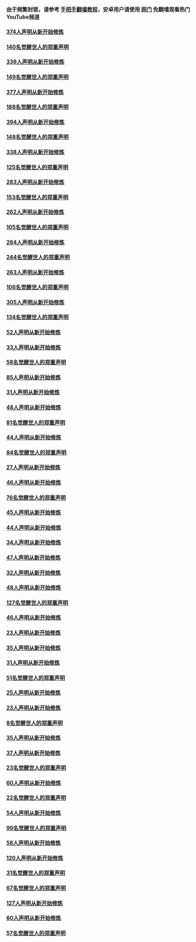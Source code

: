 #### 由于频繁封锁，请参考 [手把手翻墙教程](https://github.com/gfw-breaker/guides/wiki/)，安卓用户请使用 [网门](https://github.com/gfw-breaker/nogfw/blob/master/dl.md?t=05221901) 免翻墙观看热门YouTube频道 

#### [374人声明从新开始修炼](../pages/91/425811.md?t=05221901) 

#### [140名觉醒世人的郑重声明](../pages/91/425810.md?t=05221901) 

#### [339人声明从新开始修炼](../pages/91/425690.md?t=05221901) 

#### [149名觉醒世人的郑重声明](../pages/91/425689.md?t=05221901) 

#### [377人声明从新开始修炼](../pages/91/424867.md?t=05221901) 

#### [188名觉醒世人的郑重声明](../pages/91/424866.md?t=05221901) 

#### [394人声明从新开始修炼](../pages/91/423914.md?t=05221901) 

#### [148名觉醒世人的郑重声明](../pages/91/423913.md?t=05221901) 

#### [338人声明从新开始修炼](../pages/91/423540.md?t=05221901) 

#### [125名觉醒世人的郑重声明](../pages/91/423539.md?t=05221901) 

#### [283人声明从新开始修炼](../pages/91/423296.md?t=05221901) 

#### [153名觉醒世人的郑重声明](../pages/91/423295.md?t=05221901) 

#### [262人声明从新开始修炼](../pages/91/423004.md?t=05221901) 

#### [105名觉醒世人的郑重声明](../pages/91/423003.md?t=05221901) 

#### [284人声明从新开始修炼](../pages/91/422707.md?t=05221901) 

#### [244名觉醒世人的郑重声明](../pages/91/422706.md?t=05221901) 

#### [263人声明从新开始修炼](../pages/91/422553.md?t=05221901) 

#### [106名觉醒世人的郑重声明](../pages/91/422552.md?t=05221901) 

#### [305人声明从新开始修炼](../pages/91/422153.md?t=05221901) 

#### [134名觉醒世人的郑重声明](../pages/91/422152.md?t=05221901) 

#### [52人声明从新开始修炼](../pages/91/421846.md?t=05221901) 

#### [33人声明从新开始修炼](../pages/91/421804.md?t=05221901) 

#### [58名觉醒世人的郑重声明](../pages/91/421845.md?t=05221901) 

#### [85人声明从新开始修炼](../pages/91/421769.md?t=05221901) 

#### [31人声明从新开始修炼](../pages/91/421763.md?t=05221901) 

#### [48人声明从新开始修炼](../pages/91/421605.md?t=05221901) 

#### [81名觉醒世人的郑重声明](../pages/91/421656.md?t=05221901) 

#### [44人声明从新开始修炼](../pages/91/421544.md?t=05221901) 

#### [84名觉醒世人的郑重声明](../pages/91/421543.md?t=05221901) 

#### [27人声明从新开始修炼](../pages/91/421465.md?t=05221901) 

#### [46人声明从新开始修炼](../pages/91/421454.md?t=05221901) 

#### [76名觉醒世人的郑重声明](../pages/91/421453.md?t=05221901) 

#### [45人声明从新开始修炼](../pages/91/421452.md?t=05221901) 

#### [44人声明从新开始修炼](../pages/91/421422.md?t=05221901) 

#### [34人声明从新开始修炼](../pages/91/421322.md?t=05221901) 

#### [47人声明从新开始修炼](../pages/91/421264.md?t=05221901) 

#### [32人声明从新开始修炼](../pages/91/421225.md?t=05221901) 

#### [48人声明从新开始修炼](../pages/91/421202.md?t=05221901) 

#### [127名觉醒世人的郑重声明](../pages/91/421224.md?t=05221901) 

#### [46人声明从新开始修炼](../pages/91/421203.md?t=05221901) 

#### [23人声明从新开始修炼](../pages/91/421138.md?t=05221901) 

#### [35人声明从新开始修炼](../pages/91/421122.md?t=05221901) 

#### [31人声明从新开始修炼](../pages/91/421081.md?t=05221901) 

#### [51名觉醒世人的郑重声明](../pages/91/421080.md?t=05221901) 

#### [25人声明从新开始修炼](../pages/91/421020.md?t=05221901) 

#### [23人声明从新开始修炼](../pages/91/420884.md?t=05221901) 

#### [8名觉醒世人的郑重声明](../pages/91/420883.md?t=05221901) 

#### [35人声明从新开始修炼](../pages/91/420809.md?t=05221901) 

#### [37人声明从新开始修炼](../pages/91/420766.md?t=05221901) 

#### [23名觉醒世人的郑重声明](../pages/91/420765.md?t=05221901) 

#### [60人声明从新开始修炼](../pages/91/420727.md?t=05221901) 

#### [22名觉醒世人的郑重声明](../pages/91/420726.md?t=05221901) 

#### [54人声明从新开始修炼](../pages/91/420529.md?t=05221901) 

#### [99名觉醒世人的郑重声明](../pages/91/420528.md?t=05221901) 

#### [58人声明从新开始修炼](../pages/91/420198.md?t=05221901) 

#### [120人声明从新开始修炼](../pages/91/420141.md?t=05221901) 

#### [31名觉醒世人的郑重声明](../pages/91/420197.md?t=05221901) 

#### [67名觉醒世人的郑重声明](../pages/91/420140.md?t=05221901) 

#### [127人声明从新开始修炼](../pages/91/420082.md?t=05221901) 

#### [60人声明从新开始修炼](../pages/91/420081.md?t=05221901) 

#### [57名觉醒世人的郑重声明](../pages/91/420080.md?t=05221901) 

